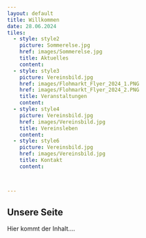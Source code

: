 ```yaml
---
layout: default
title: Willkommen
date: 28.06.2024
tiles:
  - style: style2
    picture: Sommerelse.jpg
    href: images/Sommerelse.jpg
    title: Aktuelles
    content: 
  - style: style3
    picture: Vereinsbild.jpg
    href: images/Flohmarkt_Flyer_2024_1.PNG
    href: images/Flohmarkt_Flyer_2024_2.PNG
    title: Veranstaltungen
    content:
  - style: style4
    picture: Vereinsbild.jpg
    href: images/Vereinsbild.jpg
    title: Vereinsleben
    content:
  - style: style6
    picture: Vereinsbild.jpg
    href: images/Vereinsbild.jpg
    title: Kontakt
    content:



---
```


## Unsere Seite

Hier kommt der Inhalt....
